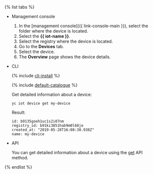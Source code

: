 {% list tabs %}

- Management console
   1. In the [management console]({{ link-console-main }}), select the folder where the device is located.
   1. Select the **{{ iot-name }}**.
   1. Select the registry where the device is located.
   1. Go to the **Devices** tab.
   1. Select the device.
   1. The **Overview** page shows the device details.

- CLI

  {% include [cli-install](../cli-install.md) %}

  {% include [default-catalogue](../default-catalogue.md) %}

  Get detailed information about a device:

  ```
  yc iot device get my-device
  ```

  Result:

  ```
  id: b9135goeh1uc1s2i07nm
  registry_id: b91ki3851hab9m0l68je
  created_at: "2019-05-28T16:08:30.938Z"
  name: my-device
  ```

- API

  You can get detailed information about a device using the [get](../../iot-core/api-ref/Device/get.md) API method.

{% endlist %}
